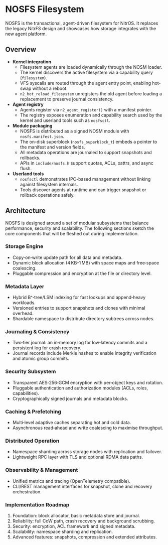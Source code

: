 # NOSFS Filesystem

NOSFS is the transactional, agent-driven filesystem for NitrOS. It replaces
the legacy NitrFS design and showcases how storage integrates with the new
agent platform.

## Overview

- **Kernel integration**
  - Filesystem agents are loaded dynamically through the NOSM loader.
  - The kernel discovers the active filesystem via a capability query
    (`filesystem`).
  - VFS syscalls are routed through the agent entry point, enabling hot-swap
    without a reboot.
  - `n2_hot_reload_filesystem` unregisters the old agent before loading a
    replacement to preserve journal consistency.
- **Agent registry**
  - Agents register via `n2_agent_register()` with a manifest pointer.
  - The registry exposes enumeration and capability search used by the kernel
    and userland tools such as `nosfsctl`.
- **Module packaging**
  - NOSFS is distributed as a signed NOSM module with `nosfs.manifest.json`.
  - The on-disk superblock (`nosfs_superblock_t`) embeds a pointer to the
    manifest and version fields.
  - All metadata operations are journaled to support snapshots and rollbacks.
  - APIs in `include/nosfs.h` support quotas, ACLs, xattrs, and async flush.
- **Userland tools**
  - `nosfsctl` demonstrates IPC-based management without linking against
    filesystem internals.
  - Tools discover agents at runtime and can trigger snapshot or rollback
    operations safely.

## Architecture

NOSFS is designed around a set of modular subsystems that balance performance,
security and scalability.  The following sections sketch the core components
that will be fleshed out during implementation.

### Storage Engine
- Copy‑on‑write update path for all data and metadata.
- Dynamic block allocation (4 KB–1 MB) with space maps and free‑space
  coalescing.
- Pluggable compression and encryption at the file or directory level.

### Metadata Layer
- Hybrid B⁺‑tree/LSM indexing for fast lookups and append‑heavy workloads.
- Versioned entries to support snapshots and clones with minimal overhead.
- Shardable namespace to distribute directory subtrees across nodes.

### Journaling & Consistency
- Two‑tier journal: an in‑memory log for low‑latency commits and a persistent
  log for crash recovery.
- Journal records include Merkle hashes to enable integrity verification and
  atomic group commits.

### Security Subsystem
- Transparent AES‑256‑GCM encryption with per‑object keys and rotation.
- Pluggable authentication and authorization modules (ACLs, roles,
  capabilities).
- Cryptographically signed journals and metadata blocks.

### Caching & Prefetching
- Multi‑level adaptive caches separating hot and cold data.
- Asynchronous read‑ahead and write coalescing to maximise throughput.

### Distributed Operation
- Namespace sharding across storage nodes with replication and failover.
- Lightweight RPC layer with TLS and optional RDMA data paths.

### Observability & Management
- Unified metrics and tracing (OpenTelemetry compatible).
- CLI/REST management interfaces for snapshot, clone and recovery orchestration.

### Implementation Roadmap
1. Foundation: block allocator, basic metadata store and journal.
2. Reliability: full CoW path, crash recovery and background scrubbing.
3. Security: encryption, ACL framework and signed metadata.
4. Scalability: namespace sharding and replication.
5. Advanced features: snapshots, compression and extended attributes.
